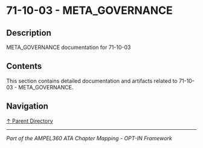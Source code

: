 # 71-10-03 - META_GOVERNANCE

## Description

META_GOVERNANCE documentation for 71-10-03

## Contents

This section contains detailed documentation and artifacts related to 71-10-03 - META_GOVERNANCE.

## Navigation

[↑ Parent Directory](../README.md)

---

*Part of the AMPEL360 ATA Chapter Mapping - OPT-IN Framework*
